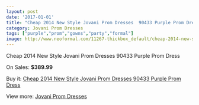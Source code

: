 ```yaml
---
layout: post
date: '2017-01-01'
title: "Cheap 2014 New Style Jovani Prom Dresses  90433 Purple Prom Dress"
category: Jovani Prom Dresses
tags: ["purple","prom","gowns","party","formal"]
image: http://www.neoformal.com/11267-thickbox_default/cheap-2014-new-style-jovani-prom-dresses-90433-purple-prom-dress.jpg
---
```

Cheap 2014 New Style Jovani Prom Dresses  90433 Purple Prom Dress

On Sales: **$389.99**
<a href="https://www.neoformal.com/en/jovani-prom-dresses-2014/4014-cheap-2014-new-style-jovani-prom-dresses-90433-purple-prom-dress.html"><amp-img layout="responsive" width="600" height="600" src="//www.neoformal.com/11267-thickbox_default/cheap-2014-new-style-jovani-prom-dresses-90433-purple-prom-dress.jpg" alt="Cheap 2014 New Style Jovani Prom Dresses  90433 Purple Prom Dress 0" /></a>
<a href="https://www.neoformal.com/en/jovani-prom-dresses-2014/4014-cheap-2014-new-style-jovani-prom-dresses-90433-purple-prom-dress.html"><amp-img layout="responsive" width="600" height="600" src="//www.neoformal.com/11268-thickbox_default/cheap-2014-new-style-jovani-prom-dresses-90433-purple-prom-dress.jpg" alt="Cheap 2014 New Style Jovani Prom Dresses  90433 Purple Prom Dress 1" /></a>
<a href="https://www.neoformal.com/en/jovani-prom-dresses-2014/4014-cheap-2014-new-style-jovani-prom-dresses-90433-purple-prom-dress.html"><amp-img layout="responsive" width="600" height="600" src="//www.neoformal.com/11269-thickbox_default/cheap-2014-new-style-jovani-prom-dresses-90433-purple-prom-dress.jpg" alt="Cheap 2014 New Style Jovani Prom Dresses  90433 Purple Prom Dress 2" /></a>

Buy it: [Cheap 2014 New Style Jovani Prom Dresses  90433 Purple Prom Dress](https://www.neoformal.com/en/jovani-prom-dresses-2014/4014-cheap-2014-new-style-jovani-prom-dresses-90433-purple-prom-dress.html "Cheap 2014 New Style Jovani Prom Dresses  90433 Purple Prom Dress")

View more: [Jovani Prom Dresses](https://www.neoformal.com/en/53-jovani-prom-dresses-2014 "Jovani Prom Dresses")